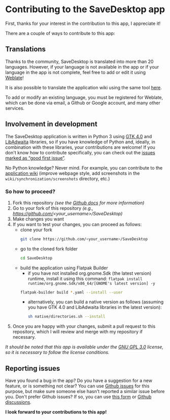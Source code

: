 # Contributing to the SaveDesktop app
First, thanks for your interest in the contribution to this app, I appreciate it!

There are a couple of ways to contribute to this app:

## Translations
Thanks to the community, SaveDesktop is translated into more than 20 languages. However, if your language is not available in the app or if your language in the app is not complete, feel free to add or edit it using [Weblate](https://hosted.weblate.org/projects/vikdevelop/savedesktop/)!

It is also possible to translate the application wiki using the same tool [here](https://hosted.weblate.org/projects/vikdevelop/savedesktop-github-wiki).

To add or modify an existing language, you must be registered for Weblate, which can be done via email, a Github or Google account, and many other services.

## Involvement in development
The SaveDesktop application is written in Python 3 using [GTK 4.0](https://docs.gtk.org/gtk4/) and [LibAdwaita](https://gnome.pages.gitlab.gnome.org/libadwaita/doc/main/index.html) libraries, so if you have knowledge of Python and, ideally, in combination with these libraries, your contributions are welcome!
If you don't know how to contribute specifically, you can check out the [issues marked as “good first issue”](https://github.com/vikdevelop/SaveDesktop/issues?q=is%3Aissue+is%3Aopen+label%3A%22good+first+issue%22).

No Python knowledge? Never mind. For example, you can contribute to the [application wiki](https://github.com/vikdevelop/SaveDesktop/tree/webpage/wiki) (improve webpage style, add screenshots in the `wiki/synchronization/screenshots` directory, etc.)

### So how to proceed?
1. Fork this repository *(see the [Github docs](https://docs.github.com/en/pull-requests/collaborating-with-pull-requests/working-with-forks/fork-a-repo) for more information)*
2. Go to your fork of this repository *(e.g., https://github.com/<your_username>/SaveDesktop)*
3. Make changes you want
4. If you want to test your changes, you can proceed as follows:
    - clone your fork
      ```bash
      git clone https://github.com/<your_username>/SaveDesktop
      ```
    - go to the cloned fork folder
      ```bash
      cd SaveDesktop
      ```
    - build the application using Flatpak Builder
      - if you have not installed org.gnome.Sdk (the latest version) runtime, install it using this command: `flatpak install runtime/org.gnome.Sdk/x86_64/[GNOME's latest version] -y`
      ```bash
      flatpak-builder build *.yaml --install --user
      ```
      - alternatively, you can build a native version as follows (assuming you have GTK 4.0 and LibAdwaita libraries in the latest version):
        ```bash
        sh native/directories.sh --install
        ```
5. Once you are happy with your changes, submit a pull request to this repository, which I will review and merge with my repository if necessary.

*It should be noted that this app is available under the [GNU GPL 3.0](https://github.com/vikdevelop/SaveDesktop/blob/main/LICENSE) license, so it is necessary to follow the license conditions.*

## Reporting issues
Have you found a bug in the app? Do you have a suggestion for a new feature, or is something not clear? You can use [Github issues](https://github.com/vikdevelop/SaveDesktop/issues) for this purpose, but make sure someone else hasn't reported a similar issue before you. Don't prefer Github issues? If so, you can use [this form](https://vikdevelop.github.io/SaveDesktop/open-issue/) or [Github discussions](https://github.com/vikdevelop/SaveDesktop/discussions).

**I look forward to your contributions to this app!**
